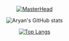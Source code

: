 
<div align="center">

[![MasterHead](https://drive.google.com/file/d/1Sx00enX-h23NHI2uWJJLpcpYa_jYtLFD/view?usp=sharing)](https://github.com/AryanSwaroop)
  
![Aryan's GitHub stats](https://github-readme-stats.vercel.app/api?username=AryanSwaroop&show_icons=true&hide_rank=true&hide=stars)                     

[![Top Langs](https://github-readme-stats.vercel.app/api/top-langs/?username=AryanSwaroop&layout=donut)](https://github.com/anuraghazra/github-readme-stats)
</div>
